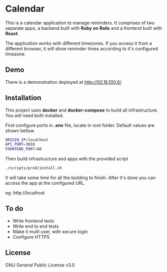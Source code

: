 # Calendar

This is a calendar application to manage reminders. It comprises of two separate apps, a backend built with **Ruby on Rails** and a frontend built with **React**.

The application works with different timezones. If you access it from a different browser, it will show reminder times according to it's configured timezone.

## Demo

There is a demonstration deployed at http://50.18.100.6/

## Installation

This project uses **docker** and **docker-compose** to build all infrastructure. You will need both installed.

First configure ports in **.env** file, locate in root folder. Default values are shown bellow.

```bash
ORIGIN_IP=localhost
API_PORT=3010
FRONTEND_PORT=80
```

Then build infrastructure and apps with the provided script 

```bash
./scripts/prod/install.sh
```

It will take some time for all the building to finish. After it's done you can access the app at the configured URL. 

eg. http://localhost 

## To do

* Write frontend tests
* Write end to end tests
* Make it multi user, with secure login
* Configure HTTPS

## License
GNU General Public License v3.0
